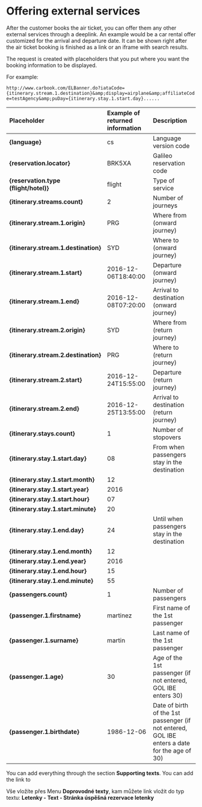 # Offering external services

After the customer books the air ticket, you can offer them any other external services through a deeplink. An example would be a car rental offer customized for the arrival and departure date. It can be shown right after the air ticket booking is finished as a link or an iframe with search results.

The request is created with placeholders that you put where you want the booking information to be displayed.

For example:

`http://www.carbook.com/ELBanner.do?iataCode={itinerary.stream.1.destination}&amp;display=airplane&amp;affiliateCode=testAgency&amp;puDay={itinerary.stay.1.start.day}......`

| Placeholder | Example of returned information | Description |
| :--- | :--- | :--- |
| **{language}** | cs | Language version code |
| **{reservation.locator}** | BRK5XA | Galileo reservation code |
| **{reservation.type \(flight/hotel\)}** | flight | Type of service |
| **{itinerary.streams.count}** | 2 | Number of journeys |
| **{itinerary.stream.1.origin}** | PRG | Where from \(onward journey\) |
| **{itinerary.stream.1.destination}** | SYD | Where to \(onward journey\) |
| **{itinerary.stream.1.start}** | 2016-12-06T18:40:00 | Departure \(onward journey\) |
| **{itinerary.stream.1.end}** | 2016-12-08T07:20:00 | Arrival to destination \(onward journey\) |
| **{itinerary.stream.2.origin}** | SYD | Where from \(return journey\) |
| **{itinerary.stream.2.destination}** | PRG | Where to \(return journey\) |
| **{itinerary.stream.2.start}** | 2016-12-24T15:55:00 | Departure \(return journey\) |
| **{itinerary.stream.2.end}** | 2016-12-25T13:55:00 | Arrival to destination \(return journey\) |
| **{itinerary.stays.count}** | 1 | Number of stopovers |
| **{itinerary.stay.1.start.day}** | 08 | From when passengers stay in the destination |
| **{itinerary.stay.1.start.month}** | 12 |  |
| **{itinerary.stay.1.start.year}** | 2016 |  |
| **{itinerary.stay.1.start.hour}** | 07 |  |
| **{itinerary.stay.1.start.minute}** | 20 |  |
| **{itinerary.stay.1.end.day}** | 24 | Until when passengers stay in the destination |
| **{itinerary.stay.1.end.month}** | 12 |  |
| **{itinerary.stay.1.end.year}** | 2016 |  |
| **{itinerary.stay.1.end.hour}** | 15 |  |
| **{itinerary.stay.1.end.minute}** | 55 |  |
| **{passengers.count}** | 1 | Number of passengers |
| **{passenger.1.firstname}** | martinez | First name of the 1st passenger |
| **{passenger.1.surname}** | martin | Last name of the 1st passenger |
| **{passenger.1.age}** | 30 | Age of the 1st passenger \(if not entered, GOL IBE enters 30\) |
| **{passenger.1.birthdate}** | 1986-12-06 | Date of birth of the 1st passenger \(if not entered, GOL IBE enters a date for the age of 30\) |

You can add everything through the section **Supporting texts**. You can add the link to 

Vše vložíte přes Menu **Doprovodné texty**, kam můžete link vložit do typ textu: **Letenky - Text - Stránka úspěšná rezervace letenky**

